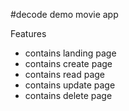 #decode demo movie app

Features
* contains landing page
* contains create page
* contains read page
* contains update page
* contains delete page